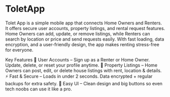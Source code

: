 # ToletApp
Tolet App is a simple mobile app that connects Home Owners and Renters. It offers secure user accounts, property listings, and rental request features. Home Owners can add, update, or remove listings, while Renters can search by location or price and send requests easily. With fast loading, data encryption, and a user-friendly design, the app makes renting stress-free for everyone.

 Key Features
👥 User Accounts – Sign up as a Renter or Home Owner. Update, delete, or reset your profile anytime.
🏡 Property Listings – Home Owners can post, edit, or delete house listings with rent, location & details.
⚡ Fast & Secure – Loads in under 2 seconds. Data encrypted + regular backups for extra safety.
🧠 Easy UI – Clean design and big buttons so even tech noobs can use it like a pro.

